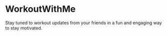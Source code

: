 # WorkoutWithMe
Stay tuned to workout updates from your friends in a fun and engaging way to stay motivated. 
